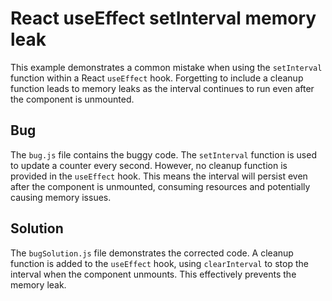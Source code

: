 # React useEffect setInterval memory leak
This example demonstrates a common mistake when using the `setInterval` function within a React `useEffect` hook.  Forgetting to include a cleanup function leads to memory leaks as the interval continues to run even after the component is unmounted.

## Bug
The `bug.js` file contains the buggy code.  The `setInterval` function is used to update a counter every second. However, no cleanup function is provided in the `useEffect` hook. This means the interval will persist even after the component is unmounted, consuming resources and potentially causing memory issues.

## Solution
The `bugSolution.js` file demonstrates the corrected code.  A cleanup function is added to the `useEffect` hook, using `clearInterval` to stop the interval when the component unmounts. This effectively prevents the memory leak.